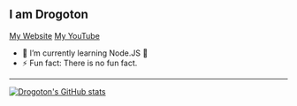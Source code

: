 ## I am Drogoton
[My Website](http://dr.nwpixs.com)
[My YouTube](https://www.youtube.com/channel/UCz-zElbMg6wpUnqeT7uiz7A)

- 🌱 I’m currently learning Node.JS 🤣
- ⚡ Fun fact: There is no fun fact.

---

[![Drogoton's GitHub stats](https://github-readme-stats.vercel.app/api?username=drogoton)](https://github.com/Drogoton/Drogoton)
